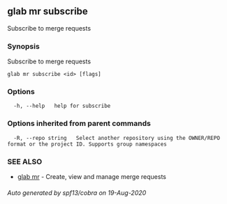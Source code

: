 ## glab mr subscribe

Subscribe to merge requests

### Synopsis

Subscribe to merge requests

```
glab mr subscribe <id> [flags]
```

### Options

```
  -h, --help   help for subscribe
```

### Options inherited from parent commands

```
  -R, --repo string   Select another repository using the OWNER/REPO format or the project ID. Supports group namespaces
```

### SEE ALSO

* [glab mr](glab_mr.md)	 - Create, view and manage merge requests

###### Auto generated by spf13/cobra on 19-Aug-2020

